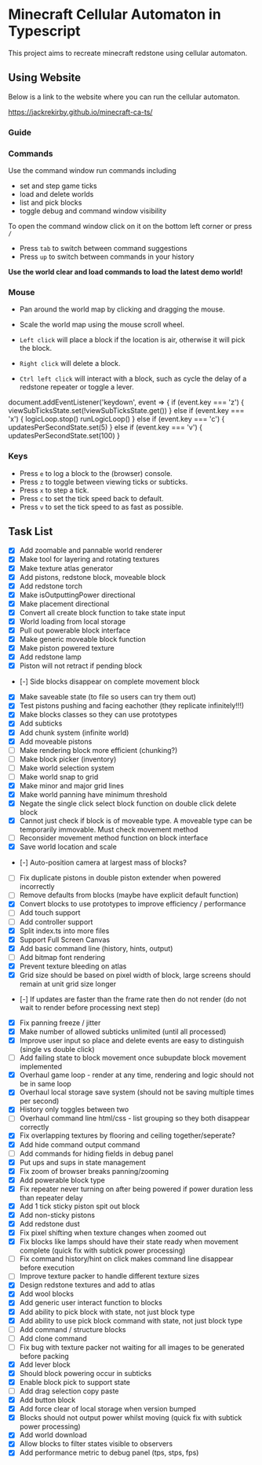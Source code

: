 # Minecraft Cellular Automaton in Typescript

This project aims to recreate minecraft redstone using cellular automaton.

## Using Website

Below is a link to the website where you can run the cellular automaton.

https://jackrekirby.github.io/minecraft-ca-ts/

### Guide

### Commands

Use the command window run commands including

- set and step game ticks
- load and delete worlds
- list and pick blocks
- toggle debug and command window visibility

To open the command window click on it on the bottom left corner or press `/`

- Press `tab` to switch between command suggestions
- Press `up` to switch between commands in your history

**Use the world clear and load commands to load the latest demo world!**

### Mouse

- Pan around the world map by clicking and dragging the mouse.
- Scale the world map using the mouse scroll wheel.

- `Left click` will place a block if the location is air, otherwise it will pick the block.
- `Right click` will delete a block.
- `Ctrl left click` will interact with a block, such as cycle the delay of a redstone repeater or toggle a lever.

document.addEventListener('keydown', event => {
if (event.key === 'z') {
viewSubTicksState.set(!viewSubTicksState.get())
} else if (event.key === 'x') {
logicLoop.stop()
runLogicLoop()
} else if (event.key === 'c') {
updatesPerSecondState.set(5)
} else if (event.key === 'v') {
updatesPerSecondState.set(100)
}

### Keys

- Press `e` to log a block to the (browser) console.
- Press `z` to toggle between viewing ticks or subticks.
- Press `x` to step a tick.
- Press `c` to set the tick speed back to default.
- Press `v` to set the tick speed to as fast as possible.

## Task List

- [x] Add zoomable and pannable world renderer
- [x] Make tool for layering and rotating textures
- [x] Make texture atlas generator
- [x] Add pistons, redstone block, moveable block
- [x] Add redstone torch
- [x] Make isOutputtingPower directional
- [x] Make placement directional
- [x] Convert all create block function to take state input
- [x] World loading from local storage
- [x] Pull out powerable block interface
- [x] Make generic moveable block function
- [x] Make piston powered texture
- [x] Add redstone lamp
- [x] Piston will not retract if pending block
- [-] Side blocks disappear on complete movement block
- [x] Make saveable state (to file so users can try them out)
- [x] Test pistons pushing and facing eachother (they replicate infinitely!!!)
- [x] Make blocks classes so they can use prototypes
- [x] Add subticks
- [x] Add chunk system (infinite world)
- [x] Add moveable pistons
- [ ] Make rendering block more efficient (chunking?)
- [ ] Make block picker (inventory)
- [ ] Make world selection system
- [ ] Make world snap to grid
- [x] Make minor and major grid lines
- [x] Make world panning have minimum threshold
- [x] Negate the single click select block function on double click delete block
- [x] Cannot just check if block is of moveable type. A moveable type can be temporarily immovable. Must check movement method
- [ ] Reconsider movement method function on block interface
- [x] Save world location and scale
- [-] Auto-position camera at largest mass of blocks?
- [ ] Fix duplicate pistons in double piston extender when powered incorrectly
- [ ] Remove defaults from blocks (maybe have explicit default function)
- [x] Convert blocks to use prototypes to improve efficiency / performance
- [ ] Add touch support
- [ ] Add controller support
- [x] Split index.ts into more files
- [x] Support Full Screen Canvas
- [x] Add basic command line (history, hints, output)
- [ ] Add bitmap font rendering
- [x] Prevent texture bleeding on atlas
- [x] Grid size should be based on pixel width of block, large screens should remain at unit grid size longer
- [-] If updates are faster than the frame rate then do not render (do not wait to render before processing next step)
- [x] Fix panning freeze / jitter
- [x] Make number of allowed subticks unlimited (until all processed)
- [x] Improve user input so place and delete events are easy to distinguish (single vs double click)
- [ ] Add failing state to block movement once subupdate block movement implemented
- [x] Overhaul game loop - render at any time, rendering and logic should not be in same loop
- [x] Overhaul local storage save system (should not be saving multiple times per second)
- [x] History only toggles between two
- [ ] Overhaul command line html/css - list grouping so they both disappear correctly
- [x] Fix overlapping textures by flooring and ceiling together/seperate?
- [x] Add hide command output command
- [ ] Add commands for hiding fields in debug panel
- [x] Put ups and sups in state management
- [x] Fix zoom of browser breaks panning/zooming
- [x] Add powerable block type
- [x] Fix repeater never turning on after being powered if power duration less than repeater delay
- [x] Add 1 tick sticky piston spit out block
- [x] Add non-sticky pistons
- [x] Add redstone dust
- [x] Fix pixel shifting when texture changes when zoomed out
- [x] Fix blocks like lamps should have their state ready when movement complete (quick fix with subtick power processing)
- [ ] Fix command history/hint on click makes command line disappear before execution
- [ ] Improve texture packer to handle different texture sizes
- [x] Design redstone textures and add to atlas
- [x] Add wool blocks
- [x] Add generic user interact function to blocks
- [x] Add ability to pick block with state, not just block type
- [x] Add ability to use pick block command with state, not just block type
- [ ] Add command / structure blocks
- [ ] Add clone command
- [ ] Fix bug with texture packer not waiting for all images to be generated before packing
- [x] Add lever block
- [x] Should block powering occur in subticks
- [x] Enable block pick to support state
- [ ] Add drag selection copy paste
- [x] Add button block
- [x] Add force clear of local storage when version bumped
- [x] Blocks should not output power whilst moving (quick fix with subtick power processing)
- [x] Add world download
- [x] Allow blocks to filter states visible to observers
- [x] Add performance metric to debug panel (tps, stps, fps)

